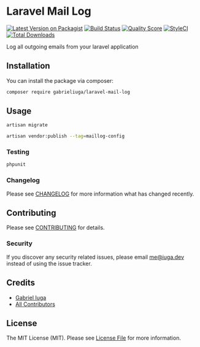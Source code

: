 # Laravel Mail Log

[![Latest Version on Packagist](https://img.shields.io/packagist/v/gabrieliuga/laravel-mail-log.svg?style=flat-square)](https://packagist.org/packages/gabrieliuga/laravel-mail-log)
[![Build Status](https://img.shields.io/travis/gabrieliuga/laravel-mail-log/master.svg?style=flat-square)](https://travis-ci.org/gabrieliuga/laravel-mail-log)
[![Quality Score](https://img.shields.io/scrutinizer/g/gabrieliuga/laravel-mail-log.svg?style=flat-square)](https://scrutinizer-ci.com/g/gabrieliuga/laravel-mail-log)
[![StyleCI](https://github.styleci.io/repos/234427810/shield?branch=master)](https://github.styleci.io/repos/234427810)
[![Total Downloads](https://img.shields.io/packagist/dt/gabrieliuga/laravel-mail-log.svg?style=flat-square)](https://packagist.org/packages/gabrieliuga/laravel-mail-log)

Log all outgoing emails from your laravel application

## Installation

You can install the package via composer:

```bash
composer require gabrieliuga/laravel-mail-log
```

## Usage

``` bash
artisan migrate

artisan vendor:publish --tag=maillog-config
```

### Testing

``` bash
phpunit
```

### Changelog

Please see [CHANGELOG](CHANGELOG.md) for more information what has changed recently.

## Contributing

Please see [CONTRIBUTING](CONTRIBUTING.md) for details.

### Security

If you discover any security related issues, please email me@iuga.dev instead of using the issue tracker.

## Credits

- [Gabriel Iuga](https://github.com/gabrieliuga)
- [All Contributors](../../contributors)

## License

The MIT License (MIT). Please see [License File](LICENSE.md) for more information.
